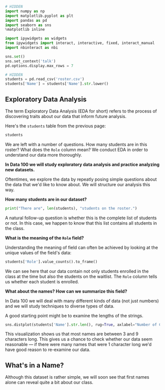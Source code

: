 

```python
# HIDDEN
import numpy as np
import matplotlib.pyplot as plt
import pandas as pd
import seaborn as sns
%matplotlib inline

import ipywidgets as widgets
from ipywidgets import interact, interactive, fixed, interact_manual
import nbinteract as nbi

sns.set()
sns.set_context('talk')
pd.options.display.max_rows = 7
```


```python
# HIDDEN
students = pd.read_csv('roster.csv')
students['Name'] = students['Name'].str.lower()
```

## Exploratory Data Analysis

The term Exploratory Data Analysis (EDA for short) refers to the process of discovering traits about our data that inform future analysis.

Here's the `students` table from the previous page:


```python
students
```

We are left with a number of questions. How many students are in this roster? What does the `Role` column mean? We conduct EDA in order to understand our data more thoroughly.

**In Data 100 we will study exploratory data analysis and practice analyzing new datasets.**

Oftentimes, we explore the data by repeatly posing simple questions about the data that we'd like to know about. We will structure our analysis this way.

**How many students are in our dataset?**


```python
print("There are", len(students), "students on the roster.")
```

A natural follow-up question is whether this is the complete list of students or not. In this case, we happen to know that this list contains all students in the class.

**What is the meaning of the `Role` field?**

Understanding the meaning of field can often be achieved by looking at the unique values of the field's data:


```python
students['Role'].value_counts().to_frame()
```

We can see here that our data contain not only students enrolled in the class at the time but also the students on the waitlist. The `Role` column tells us whether each student is enrolled.

**What about the names?  How can we summarize this field?**

In Data 100 we will deal with many different kinds of data (not just numbers) and we will study techniques to diverse types of data.

A good starting point might be to examine the lengths of the strings.


```python
sns.distplot(students['Name'].str.len(), rug=True, axlabel="Number of Characters")
```

This visualization shows us that most names are between 3 and 9 characters long. This gives us a chance to check whether our data seem reasonable — if there were many names that were 1 character long we'd have good reason to re-examine our data.

## What's in a Name?

Although this dataset is rather simple, we will soon see that first names alone can reveal quite a bit about our class.
